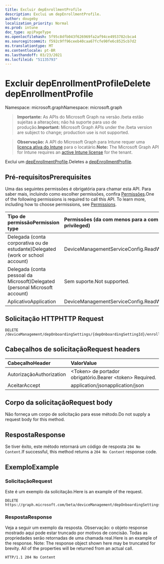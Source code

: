 ```yaml
---
title: Excluir depEnrollmentProfile
description: Exclui um depEnrollmentProfile.
author: dougeby
localization_priority: Normal
ms.prod: intune
doc_type: apiPageType
ms.openlocfilehash: 5f95c8dfb043f626969fa2af94ce4953782cbca4
ms.sourcegitcommit: f592c9ff96ceeb40caa67fcfe90fe6c8525cb7d2
ms.translationtype: MT
ms.contentlocale: pt-BR
ms.lasthandoff: 03/23/2021
ms.locfileid: "51135793"
---
```

# <a name="delete-depenrollmentprofile"></a><span data-ttu-id="76e34-103">Excluir depEnrollmentProfile</span><span class="sxs-lookup"><span data-stu-id="76e34-103">Delete depEnrollmentProfile</span></span>

<span data-ttu-id="76e34-104">Namespace: microsoft.graph</span><span class="sxs-lookup"><span data-stu-id="76e34-104">Namespace: microsoft.graph</span></span>

> <span data-ttu-id="76e34-105">**Importante:** As APIs do Microsoft Graph na versão /beta estão sujeitas a alterações; não há suporte para uso de produção.</span><span class="sxs-lookup"><span data-stu-id="76e34-105">**Important:** Microsoft Graph APIs under the /beta version are subject to change; production use is not supported.</span></span>

> <span data-ttu-id="76e34-106">**Observação:** A API do Microsoft Graph para Intune requer uma [licença ativa do Intune](https://go.microsoft.com/fwlink/?linkid=839381) para o locatário.</span><span class="sxs-lookup"><span data-stu-id="76e34-106">**Note:** The Microsoft Graph API for Intune requires an [active Intune license](https://go.microsoft.com/fwlink/?linkid=839381) for the tenant.</span></span>

<span data-ttu-id="76e34-107">Exclui um [depEnrollmentProfile](../resources/intune-enrollment-depenrollmentprofile.md).</span><span class="sxs-lookup"><span data-stu-id="76e34-107">Deletes a [depEnrollmentProfile](../resources/intune-enrollment-depenrollmentprofile.md).</span></span>

## <a name="prerequisites"></a><span data-ttu-id="76e34-108">Pré-requisitos</span><span class="sxs-lookup"><span data-stu-id="76e34-108">Prerequisites</span></span>
<span data-ttu-id="76e34-p101">Uma das seguintes permissões é obrigatória para chamar esta API. Para saber mais, incluindo como escolher permissões, confira [Permissões](/graph/permissions-reference).</span><span class="sxs-lookup"><span data-stu-id="76e34-p101">One of the following permissions is required to call this API. To learn more, including how to choose permissions, see [Permissions](/graph/permissions-reference).</span></span>

|<span data-ttu-id="76e34-111">Tipo de permissão</span><span class="sxs-lookup"><span data-stu-id="76e34-111">Permission type</span></span>|<span data-ttu-id="76e34-112">Permissões (da com menos para a com mais privilégios)</span><span class="sxs-lookup"><span data-stu-id="76e34-112">Permissions (from least to most privileged)</span></span>|
|:---|:---|
|<span data-ttu-id="76e34-113">Delegada (conta corporativa ou de estudante)</span><span class="sxs-lookup"><span data-stu-id="76e34-113">Delegated (work or school account)</span></span>|<span data-ttu-id="76e34-114">DeviceManagementServiceConfig.ReadWrite.All</span><span class="sxs-lookup"><span data-stu-id="76e34-114">DeviceManagementServiceConfig.ReadWrite.All</span></span>|
|<span data-ttu-id="76e34-115">Delegada (conta pessoal da Microsoft)</span><span class="sxs-lookup"><span data-stu-id="76e34-115">Delegated (personal Microsoft account)</span></span>|<span data-ttu-id="76e34-116">Sem suporte.</span><span class="sxs-lookup"><span data-stu-id="76e34-116">Not supported.</span></span>|
|<span data-ttu-id="76e34-117">Aplicativo</span><span class="sxs-lookup"><span data-stu-id="76e34-117">Application</span></span>|<span data-ttu-id="76e34-118">DeviceManagementServiceConfig.ReadWrite.All</span><span class="sxs-lookup"><span data-stu-id="76e34-118">DeviceManagementServiceConfig.ReadWrite.All</span></span>|

## <a name="http-request"></a><span data-ttu-id="76e34-119">Solicitação HTTP</span><span class="sxs-lookup"><span data-stu-id="76e34-119">HTTP Request</span></span>
<!-- {
  "blockType": "ignored"
}
-->
``` http
DELETE /deviceManagement/depOnboardingSettings/{depOnboardingSettingId}/enrollmentProfiles/{enrollmentProfileId}
```

## <a name="request-headers"></a><span data-ttu-id="76e34-120">Cabeçalhos de solicitação</span><span class="sxs-lookup"><span data-stu-id="76e34-120">Request headers</span></span>
|<span data-ttu-id="76e34-121">Cabeçalho</span><span class="sxs-lookup"><span data-stu-id="76e34-121">Header</span></span>|<span data-ttu-id="76e34-122">Valor</span><span class="sxs-lookup"><span data-stu-id="76e34-122">Value</span></span>|
|:---|:---|
|<span data-ttu-id="76e34-123">Autorização</span><span class="sxs-lookup"><span data-stu-id="76e34-123">Authorization</span></span>|<span data-ttu-id="76e34-124">&lt;Token&gt; de portador obrigatório.</span><span class="sxs-lookup"><span data-stu-id="76e34-124">Bearer &lt;token&gt; Required.</span></span>|
|<span data-ttu-id="76e34-125">Aceitar</span><span class="sxs-lookup"><span data-stu-id="76e34-125">Accept</span></span>|<span data-ttu-id="76e34-126">application/json</span><span class="sxs-lookup"><span data-stu-id="76e34-126">application/json</span></span>|

## <a name="request-body"></a><span data-ttu-id="76e34-127">Corpo da solicitação</span><span class="sxs-lookup"><span data-stu-id="76e34-127">Request body</span></span>
<span data-ttu-id="76e34-128">Não forneça um corpo de solicitação para esse método.</span><span class="sxs-lookup"><span data-stu-id="76e34-128">Do not supply a request body for this method.</span></span>

## <a name="response"></a><span data-ttu-id="76e34-129">Resposta</span><span class="sxs-lookup"><span data-stu-id="76e34-129">Response</span></span>
<span data-ttu-id="76e34-130">Se tiver êxito, este método retornará um código de resposta `204 No Content`.</span><span class="sxs-lookup"><span data-stu-id="76e34-130">If successful, this method returns a `204 No Content` response code.</span></span>

## <a name="example"></a><span data-ttu-id="76e34-131">Exemplo</span><span class="sxs-lookup"><span data-stu-id="76e34-131">Example</span></span>

### <a name="request"></a><span data-ttu-id="76e34-132">Solicitação</span><span class="sxs-lookup"><span data-stu-id="76e34-132">Request</span></span>
<span data-ttu-id="76e34-133">Este é um exemplo da solicitação.</span><span class="sxs-lookup"><span data-stu-id="76e34-133">Here is an example of the request.</span></span>
``` http
DELETE https://graph.microsoft.com/beta/deviceManagement/depOnboardingSettings/{depOnboardingSettingId}/enrollmentProfiles/{enrollmentProfileId}
```

### <a name="response"></a><span data-ttu-id="76e34-134">Resposta</span><span class="sxs-lookup"><span data-stu-id="76e34-134">Response</span></span>
<span data-ttu-id="76e34-p102">Veja a seguir um exemplo da resposta. Observação: o objeto response mostrado aqui pode estar truncado por motivos de concisão. Todas as propriedades serão retornadas de uma chamada real.</span><span class="sxs-lookup"><span data-stu-id="76e34-p102">Here is an example of the response. Note: The response object shown here may be truncated for brevity. All of the properties will be returned from an actual call.</span></span>
``` http
HTTP/1.1 204 No Content
```




